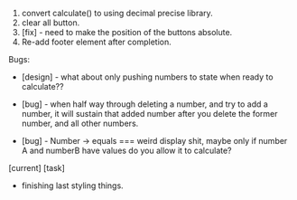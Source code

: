1. convert calculate() to using decimal precise library.
9. clear all button.
10. [fix] - need to make the position of the buttons absolute.
11. Re-add footer element after completion.



Bugs:

- [design] - what about only pushing numbers to state when ready to calculate??

- [bug] - when half way through deleting a number, and try to add a number, it will sustain that added number after you delete the former number, and all other numbers.

- [bug] - Number -> equals === weird display shit, maybe only if number A and numberB have values do you allow it to calculate? 


[current] [task]
- finishing last styling things.




















